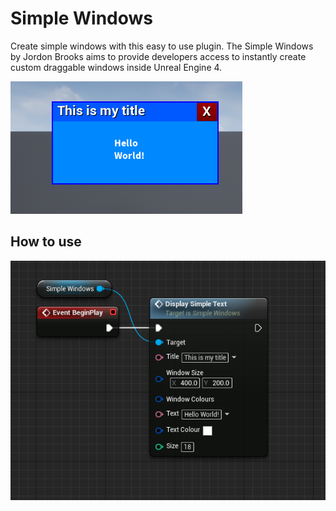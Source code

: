 # Simple Windows
Create simple windows with this easy to use plugin. The Simple Windows by Jordon Brooks aims to provide developers access to instantly create custom draggable windows inside Unreal Engine 4.

![Image of Message](Images/SimpleMessage.png)

## How to use

![GitHub Logo](Images/BlueprintsDetectButtonPressed.png)
